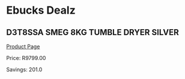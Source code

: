 
# Ebucks Dealz
## D3T8SSA SMEG 8KG TUMBLE DRYER SILVER
[Product Page](https://www.ebucks.com/web/shop/productSelected.do?prodId=1173300352&catId=704981826)

Price: R9799.00

Savings: 201.0


	